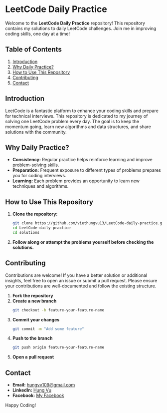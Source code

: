 # LeetCode Daily Practice

Welcome to the **LeetCode Daily Practice** repository! This repository contains my solutions to daily LeetCode challenges. Join me in improving coding skills, one day at a time!

## Table of Contents

1. [Introduction](#introduction)
2. [Why Daily Practice?](#why-daily-practice)
3. [How to Use This Repository](#how-to-use-this-repository)
4. [Contributing](#contributing)
5. [Contact](#contact)

## Introduction

LeetCode is a fantastic platform to enhance your coding skills and prepare for technical interviews. This repository is dedicated to my journey of solving one LeetCode problem every day. The goal is to keep the momentum going, learn new algorithms and data structures, and share solutions with the community.

## Why Daily Practice?

- **Consistency:** Regular practice helps reinforce learning and improve problem-solving skills.
- **Preparation:** Frequent exposure to different types of problems prepares you for coding interviews.
- **Learning:** Each problem provides an opportunity to learn new techniques and algorithms.

## How to Use This Repository

1. **Clone the repository:**
   ```bash
   git clone https://github.com/viethungvu13/LeetCode-daily-practice.git
   cd LeetCode-daily-practice
   cd solutions
2. **Follow along or attempt the problems yourself before checking the solutions.**

## Contributing

Contributions are welcome! If you have a better solution or additional insights, feel free to open an issue or submit a pull request. Please ensure your contributions are well-documented and follow the existing structure.

1. **Fork the repository**
2. **Create a new branch**
   ```bash
   git checkout -b feature-your-feature-name
3. **Commit your changes**
   ```bash
   git commit -m "Add some feature"
4. **Push to the branch**
   ```bash
   git push origin feature-your-feature-name
5. **Open a pull request**

## Contact
- **Email:** [hungvv109@gmail.com](mailto:hungvv109@gmail.com)
- **LinkedIn:** [Hung Vu](https://www.linkedin.com/in/hung-vu-70b472282/?originalSubdomain=vn)
- **Facebook:** [My Facebook](https://www.facebook.com/viet.hunggg.13/)

Happy Coding!
